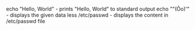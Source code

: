 echo "Hello, World" - prints "Hello, World" to standard output
echo "\"(Ôo)'" - displays the given data
less /etc/passwd - displays the content in /etc/passwd file
